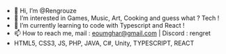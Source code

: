- 👋 Hi, I’m @Rengrouze
- 👀 I’m interested in Games, Music, Art, Cooking and guess what ? Tech !
- 🌱 I’m currently learning to code with Typescript and React !
- 📫 How to reach me, mail : eoumghar@gmail.com | Discord : rengret 
- HTML5, CSS3, JS, PHP, JAVA, C#, Unity, TYPESCRIPT, REACT
<!---
Rengrouze/Rengrouze is a ✨ special ✨ repository because its `README.md` (this file) appears on your GitHub profile.
You can click the Preview link to take a look at your changes.
--->
